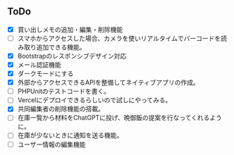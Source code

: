 ## ToDo

- [x] 買い出しメモの追加・編集・削除機能
- [ ] スマホからアクセスした場合、カメラを使いリアルタイムでバーコードを読み取り追加できる機能。
- [x] Bootstrapのレスポンシブデザイン対応
- [x] メール認証機能
- [x] ダークモードにする
- [x] 外部からアクセスできるAPIを整備してネイティブアプリの作成。
- [ ] PHPUnitのテストコードを書く。
- [ ] Vercelにデプロイできるらしいので試しにやってみる。
- [x] 共同編集者の削除機能の搭載。
- [ ] 在庫一覧から材料をChatGPTに投げ、晩御飯の提案を行なってくれるように。
- [ ] 在庫が少ないときに通知を送る機能。
- [ ] ユーザー情報の編集機能
